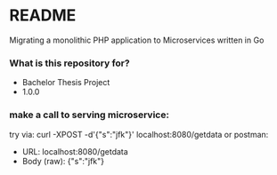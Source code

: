 # README #

Migrating a monolithic PHP application to Microservices written in Go

### What is this repository for? ###

* Bachelor Thesis Project
* 1.0.0

### make a call to serving microservice:
try via: curl -XPOST -d'{"s":"jfk"}' localhost:8080/getdata
or postman: 
- URL: localhost:8080/getdata
- Body (raw): {"s":"jfk"}
